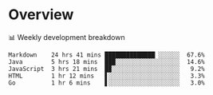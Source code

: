 # Overview

📊 Weekly development breakdown

```text
Markdown    24 hrs 41 mins ██████████████▏░░░░░░  67.6%
Java        5 hrs 18 mins  ███░░░░░░░░░░░░░░░░░░  14.6%
JavaScript  3 hrs 21 mins  █▉░░░░░░░░░░░░░░░░░░░   9.2%
HTML        1 hr 12 mins   ▋░░░░░░░░░░░░░░░░░░░░   3.3%
Go          1 hr 6 mins    ▋░░░░░░░░░░░░░░░░░░░░   3.0%
```